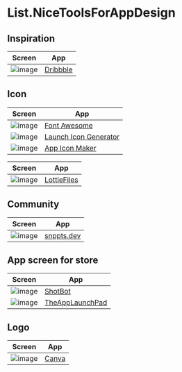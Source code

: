 # List.NiceToolsForAppDesign


## Inspiration

|Screen | App |
| ------| ----  |
| ![image](https://user-images.githubusercontent.com/5353685/91980626-ef117080-ecfd-11ea-86e0-48248950cd3a.png) | [Dribbble](https://dribbble.com/shots/following/mobile) |

## Icon

|Screen | App |
| ------| ----  |
| ![image](https://user-images.githubusercontent.com/5353685/91980725-19fbc480-ecfe-11ea-9ceb-80892b9476de.png) | [Font Awesome](https://dribbble.com/shots/following/mobile) |
| ![image](https://user-images.githubusercontent.com/5353685/91980930-6cd57c00-ecfe-11ea-84d1-9e7e79266957.png) | [Launch Icon Generator](https://dribbble.com/shots/following/mobile) |
| ![image](https://user-images.githubusercontent.com/5353685/91980956-7e1e8880-ecfe-11ea-855d-ce03e1df3c7d.png) | [App Icon Maker](https://dribbble.com/shots/following/mobile) |


|Screen | App |
| ------| ----  |
| ![image](https://user-images.githubusercontent.com/5353685/91980817-3dbf0a80-ecfe-11ea-8954-ef01eb5a83f9.png) | [LottieFiles](https://dribbble.com/shots/following/mobile) |


## Community

|Screen | App |
| ------| ----  |
| ![image](https://user-images.githubusercontent.com/5353685/91980879-57605200-ecfe-11ea-8d09-afff6bff3661.png) | [snppts.dev](https://dribbble.com/shots/following/mobile) |


## App screen for store

|Screen | App |
| ------| ----  |
| ![image](https://user-images.githubusercontent.com/5353685/91981041-9bebed80-ecfe-11ea-8ccd-e66a49a94613.png) | [ShotBot](https://dribbble.com/shots/following/mobile) |
| ![image](https://user-images.githubusercontent.com/5353685/91981098-b45c0800-ecfe-11ea-88d8-0d8f0bd44114.png) | [TheAppLaunchPad](https://dribbble.com/shots/following/mobile) |

## Logo

|Screen | App |
| ------| ----  |
| ![image](https://user-images.githubusercontent.com/5353685/91981141-c178f700-ecfe-11ea-8901-a23be04867ce.png) | [Canva](https://dribbble.com/shots/following/mobile) |
